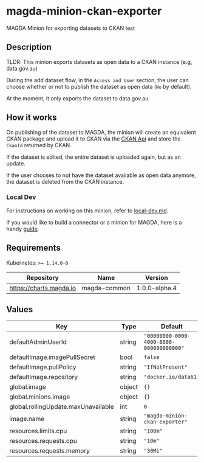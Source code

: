 # magda-minion-ckan-exporter

MAGDA Minion for exporting datasets to CKAN test

## Description

TLDR: This minion exports datasets as open data to a CKAN instance (e.g, data.gov.au)

During the add dataset flow, in the `Access and User` section,
the user can choose whether or not to publish the dataset as open data (`No` by default).

At the moment, it only exports the dataset to data.gov.au.

## How it works

On publishing of the dataset to MAGDA, the minion will create an equivalent CKAN package
and upload it to CKAN via the [CKAN Api](https://docs.ckan.org/en/ckan-2.7.3/api/) and
store the `CkanId` returned by CKAN.

If the dataset is edited, the entire dataset is uploaded again, but as an update.

If the user chooses to not have the dataset available as open data anymore, the dataset
is deleted from the CKAN instance.

### Local Dev

For instructions on working on this minion, refer to [local-dev.md](./local-dev.md).

If you would like to build a connector or a minion for MAGDA,
here is a handy
[guide](https://github.com/magda-io/magda/blob/master/docs/docs/how-to-build-your-own-connectors-minions.md).

## Requirements

Kubernetes: `>= 1.14.0-0`

| Repository | Name | Version |
|------------|------|---------|
| https://charts.magda.io | magda-common | 1.0.0-alpha.4 |

## Values

| Key | Type | Default | Description |
|-----|------|---------|-------------|
| defaultAdminUserId | string | `"00000000-0000-4000-8000-000000000000"` |  |
| defaultImage.imagePullSecret | bool | `false` |  |
| defaultImage.pullPolicy | string | `"IfNotPresent"` |  |
| defaultImage.repository | string | `"docker.io/data61"` |  |
| global.image | object | `{}` |  |
| global.minions.image | object | `{}` |  |
| global.rollingUpdate.maxUnavailable | int | `0` |  |
| image.name | string | `"magda-minion-ckan-exporter"` |  |
| resources.limits.cpu | string | `"100m"` |  |
| resources.requests.cpu | string | `"10m"` |  |
| resources.requests.memory | string | `"30Mi"` |  |
